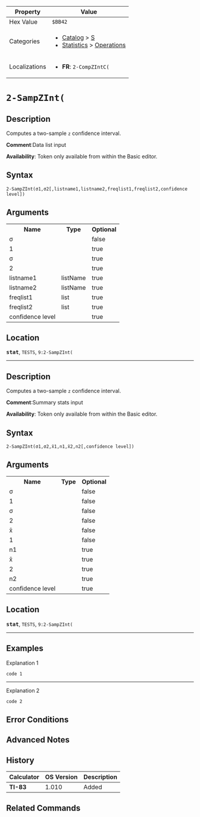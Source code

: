 | Property      | Value |
|---------------|-------|
| Hex Value     | `$BB42`|
| Categories    | <ul><li>[Catalog](<../categories/Catalog.md>) > [S](<../categories/Catalog.md#S>)</li><li>[Statistics](<../categories/Statistics.md>) > [Operations](<../categories/Statistics.md#Operations>)</li></ul> |
| Localizations | <ul><li><b>FR</b>: `2-CompZIntC(`</li></ul> |

# `2-SampZInt(`

## Description
Computes a two-sample `z` confidence interval.

<b>Comment</b>:Data list input

<b>Availability</b>: Token only available from within the Basic editor.

## Syntax
`2-SampZInt(σ1,σ2[,listname1,listname2,freqlist1,freqlist2,confidence level])`

## Arguments
<table>
<tr><th>Name</th><th>Type</th><th>Optional</th></tr>

<tr><td>σ</td><td></td><td>false</td></tr>

<tr><td>1</td><td></td><td>true</td></tr>

<tr><td>σ</td><td></td><td>true</td></tr>

<tr><td>2</td><td></td><td>true</td></tr>

<tr><td>listname1</td><td>listName</td><td>true</td></tr>

<tr><td>listname2</td><td>listName</td><td>true</td></tr>

<tr><td>freqlist1</td><td>list</td><td>true</td></tr>

<tr><td>freqlist2</td><td>list</td><td>true</td></tr>

<tr><td>confidence level</td><td></td><td>true</td></tr>

</table>

## Location
<tt><kbd><b>stat</b></kbd></tt>, `TESTS`, `9:2-SampZInt(`
<hr>

## Description
Computes a two-sample `z` confidence interval.

<b>Comment</b>:Summary stats input

<b>Availability</b>: Token only available from within the Basic editor.

## Syntax
`2-SampZInt(σ1,σ2,x̄1,n1,x̄2,n2[,confidence level])`

## Arguments
<table>
<tr><th>Name</th><th>Type</th><th>Optional</th></tr>

<tr><td>σ</td><td></td><td>false</td></tr>

<tr><td>1</td><td></td><td>false</td></tr>

<tr><td>σ</td><td></td><td>false</td></tr>

<tr><td>2</td><td></td><td>false</td></tr>

<tr><td>x̄</td><td></td><td>false</td></tr>

<tr><td>1</td><td></td><td>false</td></tr>

<tr><td>n1</td><td></td><td>true</td></tr>

<tr><td>x̄</td><td></td><td>true</td></tr>

<tr><td>2</td><td></td><td>true</td></tr>

<tr><td>n2</td><td></td><td>true</td></tr>

<tr><td>confidence level</td><td></td><td>true</td></tr>

</table>

## Location
<tt><kbd><b>stat</b></kbd></tt>, `TESTS`, `9:2-SampZInt(`
<hr>

## Examples

Explanation 1
```ti-basic
code 1
```
---
Explanation 2
```ti-basic
code 2
```

## Error Conditions


## Advanced Notes


## History
| Calculator | OS Version | Description |
|------------|------------|-------------|
| <b>TI-83</b> | 1.010 | Added

## Related Commands

    